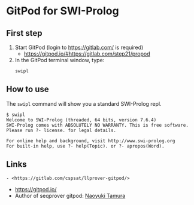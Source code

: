 # GitPod for SWI-Prolog

## First step

1. Start GitPod (login to <https://gitlab.com/> is required)
   - <https://gitpod.io/#https://gitlab.com/step21/propod>
2. In the GitPod terminal window, type:
   ```
   swipl
   ```

## How to use

The `swipl` command will show you a standard SWI-Prolog repl.

```
$ swipl
Welcome to SWI-Prolog (threaded, 64 bits, version 7.6.4)
SWI-Prolog comes with ABSOLUTELY NO WARRANTY. This is free software.
Please run ?- license. for legal details.

For online help and background, visit http://www.swi-prolog.org
For built-in help, use ?- help(Topic). or ?- apropos(Word).

```
## Links
    - <https://gitlab.com/cspsat/llprover-gitpod/>
- <https://gitpod.io/>
- Author of seqprover gitpod: [Naoyuki Tamura](https://tamura70.gitlab.io/)
